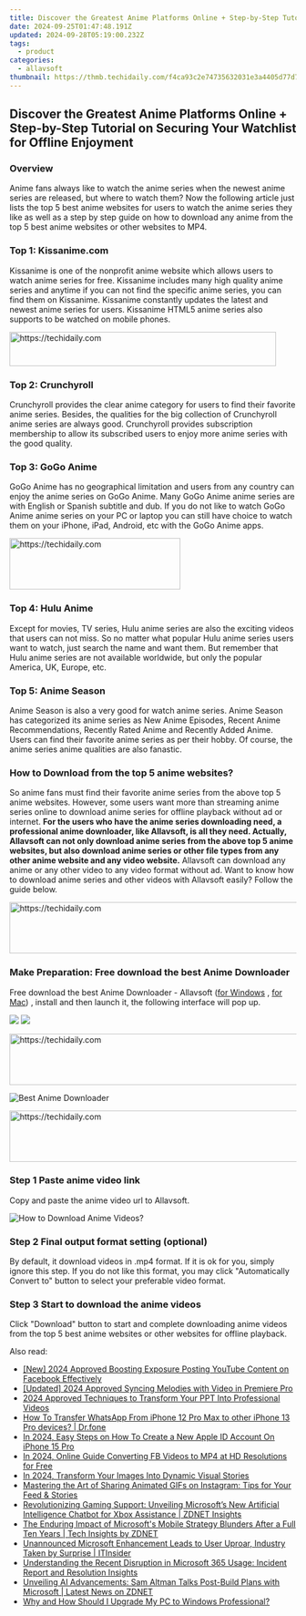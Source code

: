 ```yaml
---
title: Discover the Greatest Anime Platforms Online + Step-by-Step Tutorial on Securing Your Watchlist for Offline Enjoyment
date: 2024-09-25T01:47:48.191Z
updated: 2024-09-28T05:19:00.232Z
tags:
  - product
categories:
  - allavsoft
thumbnail: https://thmb.techidaily.com/f4ca93c2e74735632031e3a4405d77d7b0983d4143ac728b22e36df439e2bb35.jpg
---
```


## Discover the Greatest Anime Platforms Online + Step-by-Step Tutorial on Securing Your Watchlist for Offline Enjoyment

### Overview

Anime fans always like to watch the anime series when the newest anime series are released, but where to watch them? Now the following article just lists the top 5 best anime websites for users to watch the anime series they like as well as a step by step guide on how to download any anime from the top 5 best anime websites or other websites to MP4.

### Top 1: Kissanime.com

Kissanime is one of the nonprofit anime website which allows users to watch anime series for free. Kissanime includes many high quality anime series and anytime if you can not find the specific anime series, you can find them on Kissanime. Kissanime constantly updates the latest and newest anime series for users. Kissanime HTML5 anime series also supports to be watched on mobile phones.

<!-- affiliate ads begin -->
<a href="https://bluettius.sjv.io/c/5597632/2139110/17108" target="_top" id="2139110">
  <img src="//a.impactradius-go.com/display-ad/17108-2139110" border="0" alt="https://techidaily.com" width="468" height="60"/>
</a>
<img height="0" width="0" src="https://bluettius.sjv.io/i/5597632/2139110/17108" style="position:absolute;visibility:hidden;" border="0" />
<!-- affiliate ads end -->

### Top 2: Crunchyroll

Crunchyroll provides the clear anime category for users to find their favorite anime series. Besides, the qualities for the big collection of Crunchyroll anime series are always good. Crunchyroll provides subscription membership to allow its subscribed users to enjoy more anime series with the good quality.

### Top 3: GoGo Anime

GoGo Anime has no geographical limitation and users from any country can enjoy the anime series on GoGo Anime. Many GoGo Anime anime series are with English or Spanish subtitle and dub. If you do not like to watch GoGo Anime anime series on your PC or laptop you can still have choice to watch them on your iPhone, iPad, Android, etc with the GoGo Anime apps.

<!-- affiliate ads begin -->
<a href="https://aligracehair.sjv.io/c/5597632/1938716/19272" target="_top" id="1938716">
  <img src="//a.impactradius-go.com/display-ad/19272-1938716" border="0" alt="https://techidaily.com" width="300" height="90"/>
</a>
<img height="0" width="0" src="https://aligracehair.sjv.io/i/5597632/1938716/19272" style="position:absolute;visibility:hidden;" border="0" />
<!-- affiliate ads end -->

### Top 4: Hulu Anime

Except for movies, TV series, Hulu anime series are also the exciting videos that users can not miss. So no matter what popular Hulu anime series users want to watch, just search the name and want them. But remember that Hulu anime series are not available worldwide, but only the popular America, UK, Europe, etc.

### Top 5: Anime Season

Anime Season is also a very good for watch anime series. Anime Season has categorized its anime series as New Anime Episodes, Recent Anime Recommendations, Recently Rated Anime and Recently Added Anime. Users can find their favorite anime series as per their hobby. Of course, the anime series anime qualities are also fanastic.

### How to Download from the top 5 anime websites?

So anime fans must find their favorite anime series from the above top 5 anime websites. However, some users want more than streaming anime series online to download anime series for offline playback without ad or internet. **For the users who have the anime series downloading need, a professional anime downloader, like Allavsoft, is all they need. Actually, Allavsoft can not only download anime series from the above top 5 anime websites, but also download anime series or other file types from any other anime website and any video website.** Allavsoft can download any anime or any other video to any video format without ad. Want to know how to download anime series and other videos with Allavsoft easily? Follow the guide below.

<!-- affiliate ads begin -->
<a href="https://homestyler.sjv.io/c/5597632/1943647/22993" target="_top" id="1943647">
  <img src="//a.impactradius-go.com/display-ad/22993-1943647" border="0" alt="https://techidaily.com" width="728" height="90"/>
</a>
<img height="0" width="0" src="https://homestyler.sjv.io/i/5597632/1943647/22993" style="position:absolute;visibility:hidden;" border="0" />
<!-- affiliate ads end -->

### Make Preparation: Free download the best Anime Downloader

Free download the best Anime Downloader - Allavsoft ([for Windows](https://tools.techidaily.com/allavsoft/products/) , [for Mac](https://tools.techidaily.com/allavsoft/products/)) , install and then launch it, the following interface will pop up.

[![](https://www.allavsoft.com/how-to/../images/how-to/free-download-win.jpg)](https://tools.techidaily.com/allavsoft/products/) [![](https://www.allavsoft.com/how-to/../images/how-to/free-download-mac.jpg)](https://tools.techidaily.com/allavsoft/products/)

<!-- affiliate ads begin -->
<a href="https://appsumo.8odi.net/c/5597632/2123736/7443" target="_top" id="2123736">
  <img src="//a.impactradius-go.com/display-ad/7443-2123736" border="0" alt="https://techidaily.com" width="728" height="90"/>
</a>
<img height="0" width="0" src="https://appsumo.8odi.net/i/5597632/2123736/7443" style="position:absolute;visibility:hidden;" border="0" />
<!-- affiliate ads end -->

![Best Anime Downloader](https://www.allavsoft.com/how-to/../images/allavsoft/screen-shot-600.jpg)

<!-- affiliate ads begin -->
<a href="https://appsumo.8odi.net/c/5597632/2037318/7443" target="_top" id="2037318">
  <img src="//a.impactradius-go.com/display-ad/7443-2037318" border="0" alt="https://techidaily.com" width="728" height="90"/>
</a>
<img height="0" width="0" src="https://appsumo.8odi.net/i/5597632/2037318/7443" style="position:absolute;visibility:hidden;" border="0" />
<!-- affiliate ads end -->

### Step 1 Paste anime video link

Copy and paste the anime video url to Allavsoft.

![How to Download Anime Videos?](https://www.allavsoft.com/how-to/../images/how-to/download-rtmp-video/download-rtmp-video.jpg)

### Step 2 Final output format setting (optional)

By default, it download videos in .mp4 format. If it is ok for you, simply ignore this step. If you do not like this format, you may click "Automatically Convert to" button to select your preferable video format.

### Step 3 Start to download the anime videos

Click "Download" button to start and complete downloading anime videos from the top 5 best anime websites or other websites for offline playback.

<ins class="adsbygoogle"
     style="display:block"
     data-ad-format="autorelaxed"
     data-ad-client="ca-pub-7571918770474297"
     data-ad-slot="1223367746"></ins>

<ins class="adsbygoogle"
     style="display:block"
     data-ad-client="ca-pub-7571918770474297"
     data-ad-slot="8358498916"
     data-ad-format="auto"
     data-full-width-responsive="true"></ins>

<span class="atpl-alsoreadstyle">Also read:</span>
<div><ul>
<li><a href="https://facebook-record-videos.techidaily.com/new-2024-approved-boosting-exposure-posting-youtube-content-on-facebook-effectively/"><u>[New] 2024 Approved Boosting Exposure Posting YouTube Content on Facebook Effectively</u></a></li>
<li><a href="https://article-knowledge.techidaily.com/updated-2024-approved-syncing-melodies-with-video-in-premiere-pro/"><u>[Updated] 2024 Approved Syncing Melodies with Video in Premiere Pro</u></a></li>
<li><a href="https://video-capture.techidaily.com/2024-approved-techniques-to-transform-your-ppt-into-professional-videos/"><u>2024 Approved Techniques to Transform Your PPT Into Professional Videos</u></a></li>
<li><a href="https://review-topics.techidaily.com/how-to-transfer-whatsapp-from-iphone-12-pro-max-to-other-iphone-13-pro-devices-drfone-by-drfone-transfer-whatsapp-from-ios-transfer-whatsapp-from-ios/"><u>How To Transfer WhatsApp From iPhone 12 Pro Max to other iPhone 13 Pro devices? | Dr.fone</u></a></li>
<li><a href="https://ios-unlock.techidaily.com/in-2024-easy-steps-on-how-to-create-a-new-apple-id-account-on-iphone-15-pro-by-drfone-ios/"><u>In 2024, Easy Steps on How To Create a New Apple ID Account On iPhone 15 Pro</u></a></li>
<li><a href="https://facebook-videos.techidaily.com/in-2024-online-guide-converting-fb-videos-to-mp4-at-hd-resolutions-for-free/"><u>In 2024, Online Guide Converting FB Videos to MP4 at HD Resolutions for Free</u></a></li>
<li><a href="https://fox-info.techidaily.com/in-2024-transform-your-images-into-dynamic-visual-stories/"><u>In 2024, Transform Your Images Into Dynamic Visual Stories</u></a></li>
<li><a href="https://media-tips.techidaily.com/mastering-the-art-of-sharing-animated-gifs-on-instagram-tips-for-your-feed-and-stories/"><u>Mastering the Art of Sharing Animated GIFs on Instagram: Tips for Your Feed & Stories</u></a></li>
<li><a href="https://win-lab.techidaily.com/revolutionizing-gaming-support-unveiling-microsofts-new-artificial-intelligence-chatbot-for-xbox-assistance-zdnet-insights/"><u>Revolutionizing Gaming Support: Unveiling Microsoft’s New Artificial Intelligence Chatbot for Xbox Assistance | ZDNET Insights</u></a></li>
<li><a href="https://win-lab.techidaily.com/the-enduring-impact-of-microsofts-mobile-strategy-blunders-after-a-full-ten-years-tech-insights-by-zdnet/"><u>The Enduring Impact of Microsoft's Mobile Strategy Blunders After a Full Ten Years | Tech Insights by ZDNET</u></a></li>
<li><a href="https://win-lab.techidaily.com/unannounced-microsoft-enhancement-leads-to-user-uproar-industry-taken-by-surprise-itinsider/"><u>Unannounced Microsoft Enhancement Leads to User Uproar, Industry Taken by Surprise | ITInsider</u></a></li>
<li><a href="https://win-lab.techidaily.com/understanding-the-recent-disruption-in-microsoft-365-usage-incident-report-and-resolution-insights/"><u>Understanding the Recent Disruption in Microsoft 365 Usage: Incident Report and Resolution Insights</u></a></li>
<li><a href="https://win-lab.techidaily.com/unveiling-ai-advancements-sam-altman-talks-post-build-plans-with-microsoft-latest-news-on-zdnet/"><u>Unveiling AI Advancements: Sam Altman Talks Post-Build Plans with Microsoft | Latest News on ZDNET</u></a></li>
<li><a href="https://win-lab.techidaily.com/why-and-how-should-i-upgrade-my-pc-to-windows-professional/"><u>Why and How Should I Upgrade My PC to Windows Professional?</u></a></li>
</ul></div>

